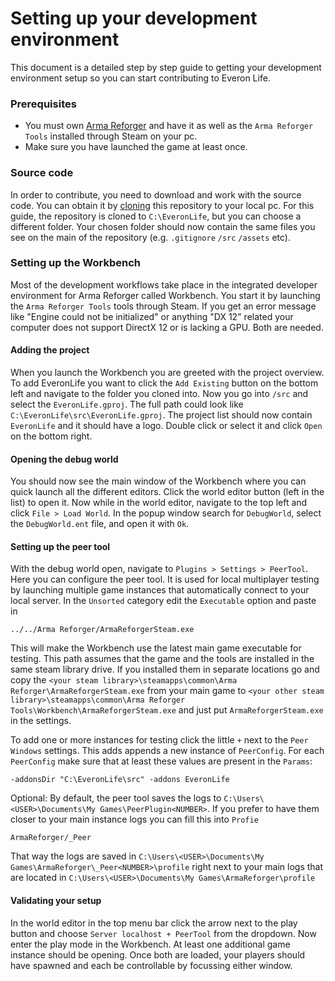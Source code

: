# Setting up your development environment
This document is a detailed step by step guide to getting your development environment setup so you can start contributing to Everon Life.

### Prerequisites
- You must own [Arma Reforger](https://store.steampowered.com/app/1874880) and have it as well as the `Arma Reforger Tools` installed through Steam on your pc.
- Make sure you have launched the game at least once.

### Source code
In order to contribute, you need to download and work with the source code. You can obtain it by [cloning](https://docs.github.com/en/repositories/creating-and-managing-repositories/cloning-a-repository) this repository to your local pc.
For this guide, the repository is cloned to `C:\EveronLife`, but you can choose a different folder.
Your chosen folder should now contain the same files you see on the main of the repository (e.g. `.gitignore` `/src` `/assets` etc).

### Setting up the Workbench
Most of the development workflows take place in the integrated developer environment for Arma Reforger called Workbench. You start it by launching the `Arma Reforger Tools` tools through Steam.
If you get an error message like "Engine could not be initialized" or anything "DX 12" related your computer does not support DirectX 12 or is lacking a GPU. Both are needed.

#### Adding the project
When you launch the Workbench you are greeted with the project overview. To add EveronLife you want to click the `Add Existing` button on the bottom left and navigate to the folder you cloned into.
Now you go into `/src` and select the `EveronLife.gproj`. The full path could look like `C:\EveronLife\src\EveronLife.gproj`. The project list should now contain `EveronLife` and it should have a logo. 
Double click or select it and click `Open` on the bottom right.

#### Opening the debug world
You should now see the main window of the Workbench where you can quick launch all the different editors. Click the world editor button (left in the list) to open it.
Now while in the world editor, navigate to the top left and click `File > Load World`. In the popup window search for `DebugWorld`, select the `DebugWorld.ent` file, and open it with `Ok`.

#### Setting up the peer tool
With the debug world open, navigate to `Plugins > Settings > PeerTool`. Here you can configure the peer tool. It is used for local multiplayer testing by launching multiple game instances that automatically connect to your local server.
In the `Unsorted` category edit the `Executable` option and paste in 
```
../../Arma Reforger/ArmaReforgerSteam.exe
```
This will make the Workbench use the latest main game executable for testing. 
This path assumes that the game and the tools are installed in the same steam library drive. If you installed them in separate locations go and copy the `<your steam library>\steamapps\common\Arma Reforger\ArmaReforgerSteam.exe` from your main game to `<your other steam library>\steamapps\common\Arma Reforger Tools\Workbench\ArmaReforgerSteam.exe` and just put `ArmaReforgerSteam.exe` in the settings.

To add one or more instances for testing click the little `+` next to the `Peer Windows` settings. This adds appends a new instance of `PeerConfig`.
For each `PeerConfig` make sure that at least these values are present in the `Params`: 
```
-addonsDir "C:\EveronLife\src" -addons EveronLife
```

Optional: By default, the peer tool saves the logs to `C:\Users\<USER>\Documents\My Games\PeerPlugin<NUMBER>`. If you prefer to have them closer to your main instance logs you can fill this into `Profie`
```
ArmaReforger/_Peer
```
That way the logs are saved in `C:\Users\<USER>\Documents\My Games\ArmaReforger\_Peer<NUMBER>\profile` right next to your main logs that are located in `C:\Users\<USER>\Documents\My Games\ArmaReforger\profile`

#### Validating your setup
In the world editor in the top menu bar click the arrow next to the play button and choose `Server localhost + PeerTool` from the dropdown. Now enter the play mode in the Workbench. At least one additional game instance should be opening.
Once both are loaded, your players should have spawned and each be controllable by focussing either window.
